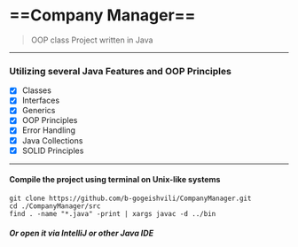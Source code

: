 # ==Company Manager==
> OOP class Project written in Java
---

### Utilizing several Java Features and OOP Principles
- [x] Classes
- [x] Interfaces
- [x] Generics
- [x] OOP Principles
- [x] Error Handling
- [x] Java Collections
- [x] SOLID Principles
---
#### Compile the project using terminal on Unix-like systems
```
git clone https://github.com/b-gogeishvili/CompanyManager.git
cd ./CompanyManager/src
find . -name "*.java" -print | xargs javac -d ../bin
``` 
##### Or open it via IntelliJ or other Java IDE
